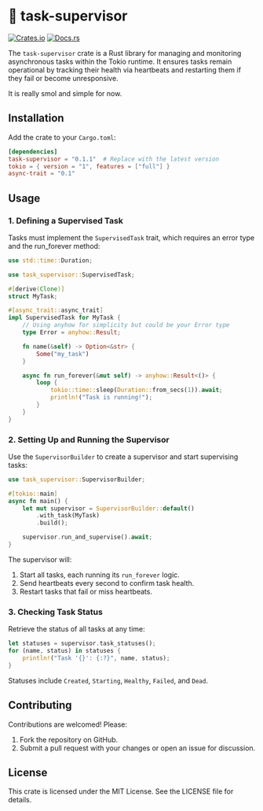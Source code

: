 # 🤖 task-supervisor

[![Crates.io](https://img.shields.io/crates/v/supervisor.svg)](https://crates.io/crates/supervisor)
[![Docs.rs](https://docs.rs/supervisor/badge.svg)](https://docs.rs/supervisor)

The `task-supervisor` crate is a Rust library for managing and monitoring asynchronous tasks within the Tokio runtime. It ensures tasks remain operational by tracking their health via heartbeats and restarting them if they fail or become unresponsive.

It is really smol and simple for now.

## Installation

Add the crate to your `Cargo.toml`:

```toml
[dependencies]
task-supervisor = "0.1.1"  # Replace with the latest version
tokio = { version = "1", features = ["full"] }
async-trait = "0.1"
```

## Usage

### 1. Defining a Supervised Task

Tasks must implement the `SupervisedTask` trait, which requires an error type and the run_forever method:

```rust
use std::time::Duration;

use task_supervisor::SupervisedTask;

#[derive(Clone)]
struct MyTask;

#[async_trait::async_trait]
impl SupervisedTask for MyTask {
    // Using anyhow for simplicity but could be your Error type
    type Error = anyhow::Result;

    fn name(&self) -> Option<&str> {
        Some("my_task")
    }

    async fn run_forever(&mut self) -> anyhow::Result<()> {
        loop {
            tokio::time::sleep(Duration::from_secs(1)).await;
            println!("Task is running!");
        }
    }
}
```

### 2. Setting Up and Running the Supervisor

Use the `SupervisorBuilder` to create a supervisor and start supervising tasks:

```rust
use task_supervisor::SupervisorBuilder;

#[tokio::main]
async fn main() {
    let mut supervisor = SupervisorBuilder::default()
        .with_task(MyTask)
        .build();

    supervisor.run_and_supervise().await;
}
```

The supervisor will:
1. Start all tasks, each running its `run_forever` logic.
2. Send heartbeats every second to confirm task health.
3. Restart tasks that fail or miss heartbeats.


### 3. Checking Task Status

Retrieve the status of all tasks at any time:

```rust
let statuses = supervisor.task_statuses();
for (name, status) in statuses {
    println!("Task '{}': {:?}", name, status);
}
```

Statuses include `Created`, `Starting`, `Healthy`, `Failed`, and `Dead`.

## Contributing

Contributions are welcomed! Please:
1. Fork the repository on GitHub.
2. Submit a pull request with your changes or open an issue for discussion.

## License
This crate is licensed under the MIT License. See the LICENSE file for details.

